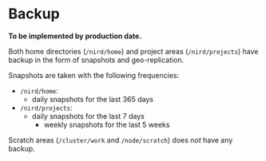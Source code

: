 # Backup

**To be implemented by production date.**

Both home directories (`/nird/home`) and project areas (`/nird/projects`) have
backup in the form of snapshots and geo-replication.

Snapshots are taken with the following frequencies:
* `/nird/home`: 
  - daily snapshots for the last 365 days
* `/nird/projects`:
  - daily snapshots for the last 7 days
	- weekly snapshots for the last 5 weeks


Scratch areas (`/cluster/work` and `/node/scratch`) does *not* have any backup.

